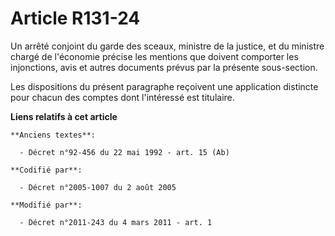 # Article R131-24

Un arrêté conjoint du garde des sceaux, ministre de la justice, et du ministre chargé de l'économie précise les mentions que
doivent comporter les injonctions, avis et autres documents prévus par  la présente sous-section. 

Les dispositions du présent paragraphe reçoivent une application distincte pour chacun des comptes dont l'intéressé est
titulaire.

**Liens relatifs à cet article**

	**Anciens textes**:

	  - Décret n°92-456 du 22 mai 1992 - art. 15 (Ab)

	**Codifié par**:

	  - Décret n°2005-1007 du 2 août 2005

	**Modifié par**:

	  - Décret n°2011-243 du 4 mars 2011 - art. 1
